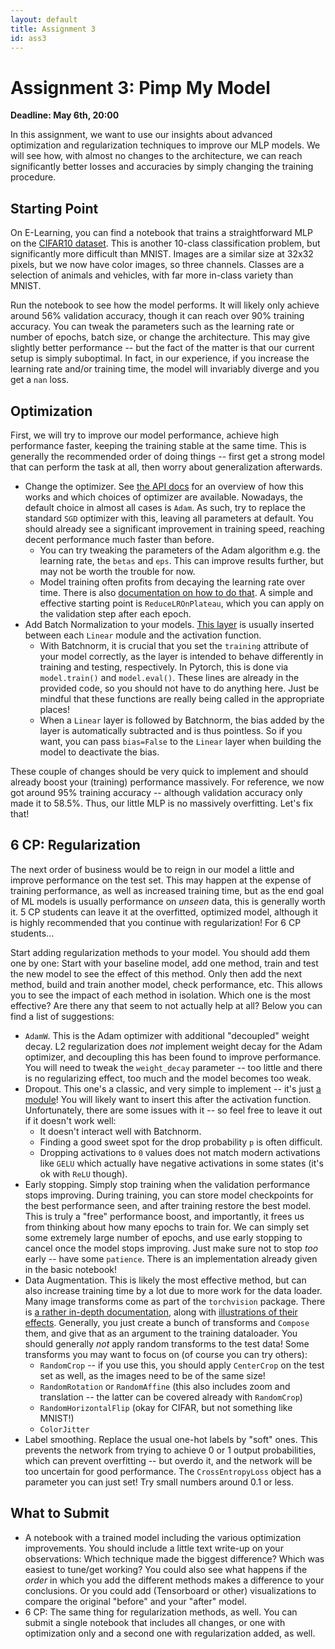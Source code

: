 ```yaml
---
layout: default
title: Assignment 3
id: ass3
---
```



# Assignment 3: Pimp My Model
**Deadline: May 6th, 20:00**

In this assignment, we want to use our insights about advanced optimization and regularization techniques to improve our
MLP models.
We will see how, with almost no changes to the architecture, we can reach significantly better losses and accuracies by
simply changing the training procedure.


## Starting Point

On E-Learning, you can find a notebook that trains a straightforward MLP on the 
[CIFAR10 dataset](https://www.cs.toronto.edu/~kriz/cifar.html).
This is another 10-class classification problem, but significantly more difficult than MNIST.
Images are a similar size at 32x32 pixels, but we now have color images, so three channels.
Classes are a selection of animals and vehicles, with far more in-class variety than MNIST.

Run the notebook to see how the model performs.
It will likely only achieve around 56% validation accuracy, though it can reach over 90% training accuracy.
You can tweak the parameters such as the learning rate or number of epochs, batch size, or change the architecture.
This may give slightly better performance -- but the fact of the matter is that our current setup is simply suboptimal.
In fact, in our experience, if you increase the learning rate and/or training time, the model will invariably diverge
and you get a `nan` loss.


## Optimization

First, we will try to improve our model performance, achieve high performance faster, keeping the training stable at the
same time.
This is generally the recommended order of doing things -- first get a strong model that can perform the task at all,
then worry about generalization afterwards.

- Change the optimizer. 
See [the API docs](https://pytorch.org/docs/stable/optim.html) for an overview of how this works and which choices of
optimizer are available. Nowadays, the default choice in almost all cases is `Adam`.
As such, try to replace the standard `SGD` optimizer with this, leaving all parameters at default.
You should already see a significant improvement in training speed, reaching decent performance much faster than before.
  - You can try tweaking the parameters of the Adam algorithm e.g. the learning rate, the `betas` and `eps`. This can
  improve results further, but may not be worth the trouble for now.
  - Model training often profits from decaying the learning rate over time. 
  There is also
  [documentation on how to do that](https://pytorch.org/docs/stable/optim.html#how-to-adjust-learning-rate).
  A simple and effective starting point is `ReduceLROnPlateau`, which you can apply on the validation step after each
  epoch.
- Add Batch Normalization to your models. 
[This layer](https://pytorch.org/docs/stable/generated/torch.nn.BatchNorm1d.html) is usually inserted between each
`Linear` module and the activation function.
  - With Batchnorm, it is crucial that you set the `training` attribute of your model correctly, as the layer is 
  intended to behave differently in training and testing, respectively.
  In Pytorch, this is done via `model.train()` and `model.eval()`.
  These lines are already in the provided code, so you should not have to do anything here.
  Just be mindful that these functions are really being called in the appropriate places!
  - When a `Linear` layer is followed by Batchnorm, the bias added by the layer is automatically subtracted and is thus
  pointless.
  So if you want, you can pass `bias=False` to the `Linear` layer when building the model to deactivate the bias.

These couple of changes should be very quick to implement and should already boost your (training) performance 
massively.
For reference, we now got around 95% training accuracy -- although validation accuracy only made it to 58.5%.
Thus, our little MLP is no massively overfitting.
Let's fix that!


## 6 CP: Regularization

The next order of business would be to reign in our model a little and improve performance on the test set.
This may happen at the expense of training performance, as well as increased training time, but as the end goal of ML
models is usually performance on _unseen_ data, this is generally worth it.
5 CP students can leave it at the overfitted, optimized model, although it is highly recommended that you continue with
regularization! 
For 6 CP students...

Start adding regularization methods to your model.
You should add them one by one: 
Start with your baseline model, add one method, train and test the new model to see the effect of this method.
Only then add the next method, build and train another model, check performance, etc.
This allows you to see the impact of each method in isolation.
Which one is the most effective?
Are there any that seem to not actually help at all?
Below you can find a list of suggestions:

- `AdamW`. 
This is the Adam optimizer with additional "decoupled" weight decay. 
L2 regularization does _not_ implement weight decay for the Adam optimizer, and decoupling this has been found to
improve performance. 
You will need to tweak the `weight_decay` parameter -- too little and there is no regularizing effect, too much and the 
model becomes too weak.
- Dropout. 
This one's a classic, and very simple to implement -- it's just 
[a module](https://pytorch.org/docs/stable/generated/torch.nn.Dropout.html)!
You will likely want to insert this after the activation function.
Unfortunately, there are some issues with it -- so feel free to leave it out if it doesn't work well:
  - It doesn't interact well with Batchnorm.
  - Finding a good sweet spot for the drop probability `p` is often difficult.
  - Dropping activations to `0` values does not match modern activations like `GELU` which actually have negative
  activations in some states (it's ok with `ReLU` though).
- Early stopping.
Simply stop training when the validation performance stops improving.
During training, you can store model checkpoints for the best performance seen, and after training restore the best
model.
This is truly a "free" performance boost, and importantly, it frees us from thinking about how many epochs to train for.
We can simply set some extremely large number of epochs, and use early stopping to cancel once the model stops improving.
Just make sure not to stop _too_ early -- have some `patience`.
There is an implementation already given in the basic notebook!
- Data Augmentation. 
This is likely the most effective method, but can also increase training time by a lot due to more work for the data 
loader.
Many image transforms come as part of the `torchvision` package.
There is [a rather in-depth documentation](https://pytorch.org/vision/stable/transforms.html), along with
[illustrations of their effects](https://pytorch.org/vision/stable/auto_examples/transforms/plot_transforms_illustrations.html).
Generally, you just create a bunch of transforms and `Compose` them, and give that as an argument to the training dataloader.
You should generally _not_ apply random transforms to the test data!
Some transforms you may want to focus on (of course you can try others):
  - `RandomCrop` -- if you use this, you should apply `CenterCrop` on the test set as well, as the images need to be of
  the same size!
  - `RandomRotation` or `RandomAffine` (this also includes zoom and translation -- the latter can be covered already with
  `RandomCrop`)
  - `RandomHorizontalFlip` (okay for CIFAR, but not something like MNIST!)
  - `ColorJitter`
- Label smoothing. 
Replace the usual one-hot labels by "soft" ones. 
This prevents the network from trying to achieve 0 or 1 output probabilities, which can prevent overfitting -- but 
overdo it, and the network will be too uncertain for good performance. The `CrossEntropyLoss` object has a parameter
you can just set! Try small numbers around 0.1 or less.


## What to Submit
- A notebook with a trained model including the various optimization improvements.
You should include a little text write-up on your observations:
Which technique made the biggest difference?
Which was easiest to tune/get working?
You could also see what happens if the _order_ in which you add the different methods makes a difference to your
conclusions. 
Or you could add (Tensorboard or other) visualizations to compare the original "before" and your "after" model.
- 6 CP: The same thing for regularization methods, as well. 
You can submit a single notebook that includes all changes, or one with optimization only and a second one with 
regularization added, as well.
